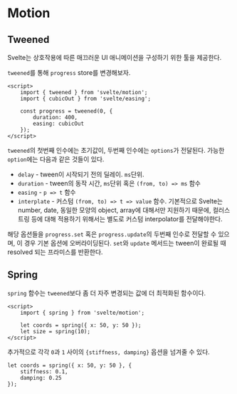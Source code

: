 # Motion

## Tweened

Svelte는 상호작용에 따른 매끄러운 UI 애니메이션을 구성하기 위한 툴을 제공한다.

`tweened`를 통해 `progress` store를 변경해보자.

```svelte
<script>
	import { tweened } from 'svelte/motion';
	import { cubicOut } from 'svelte/easing';

	const progress = tweened(0, {
		duration: 400,
		easing: cubicOut
	});
</script>
```

`tweened`의 첫번째 인수에는 초기값이, 두번째 인수에는 `options`가 전달된다. 가능한 `option`에는 다음과 같은 것들이 있다.

- `delay` - tween이 시작되기 전의 딜레이. `ms`단위.
- `duration` - tween의 동작 시간, `ms`단위 혹은 `(from, to) => ms` 함수
- `easing` - `p => t` 함수
- `interplate` - 커스텀 `(from, to) => t => value` 함수. 기본적으로 Svelte는 number, date, 동일한 모양의 object, array에 대해서만 지원하기 때문에, 컬러스트링 등에 대해 적용하기 위해서는 별도로 커스텀 interpolator를 전달해야한다.

해당 옵션들을 `progress.set` 혹은 `progress.update`의 두번째 인수로 전달할 수 있으며, 이 경우 기본 옵션에 오버라이딩된다. `set`와 `update` 메서드는 tween이 완료될 때 resolved 되는 프라미스를 반환한다.

## Spring

`spring` 함수는 `tweened`보다 좀 더 자주 변경되는 값에 더 최적화된 함수이다.

```svelte
<script>
	import { spring } from 'svelte/motion';

	let coords = spring({ x: 50, y: 50 });
	let size = spring(10);
</script>
```

추가적으로 각각 `0`과 `1` 사이의 `{stiffness, damping}` 옵션을 넘겨줄 수 있다.

```svelte
let coords = spring({ x: 50, y: 50 }, {
	stiffness: 0.1,
	damping: 0.25
});
```
